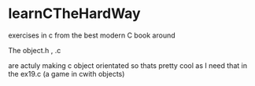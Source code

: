 learnCTheHardWay
================

exercises in c from the best modern C book around

The object.h , .c

are actuly making c object orientated so thats pretty cool as I need that in the ex19.c (a game in cwith objects)
